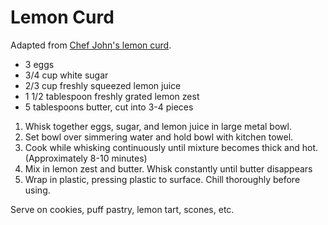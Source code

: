 # Lemon Curd

Adapted from [Chef John's lemon curd](http://foodwishes.blogspot.com/2012/11/lemon-curd-lite-not-light.html).

- 3 eggs
- 3/4 cup white sugar
- 2/3 cup freshly squeezed lemon juice
- 1 1/2 tablespoon freshly grated lemon zest
- 5 tablespoons butter, cut into 3-4 pieces

1. Whisk together eggs, sugar, and lemon juice in large metal bowl.
2. Set bowl over simmering water and hold bowl with kitchen towel.
3. Cook while whisking continuously until mixture becomes thick and hot. (Approximately 8-10 minutes)
4. Mix in lemon zest and butter. Whisk constantly until butter disappears
5. Wrap in plastic, pressing plastic to surface. Chill thoroughly before using.

Serve on cookies, puff pastry, lemon tart, scones, etc.